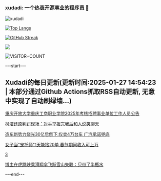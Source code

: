 ### xudadi: 一个热衷开源事业的程序员 👋

![xudadi](https://github-readme-stats-git-masterorgs-github-readme-stats-team.vercel.app/api?username=xudadi)

[![Top Langs](https://github-readme-stats.vercel.app/api/top-langs/?username=xudadi)](https://github.com/anuraghazra/github-readme-stats)

[![GitHub Streak](https://streak-stats.demolab.com?user=xudadi&locale=zh_Hans)](https://git.io/streak-stats)

![](https://raw.githubusercontent.com/xudadi/xudadi/main/assets/github-contribution-grid-snake.svg)

![VISITOR+COUNT](https://komarev.com/ghpvc/?username=xudadi&label=VISITOR+COUNT)


---start---

## Xudadi的每日更新(更新时间:2025-01-27 14:54:23 | 本部分通过Github Actions抓取RSS自动更新, 无意中实现了自动刷绿墙...)

[重庆开放大学重庆工商职业学院2025年考核招聘事业单位工作人员公告](https://www.gongkaoleida.com/article/2277465)

[柯洁还原判罚现场：对手举报完我后和人说笑聊天](https://m.163.com/news/article/JMS40BQR05504DPG.html)

[造车新势力烧光30亿后倒下:仅卖4万台车 广汽承诺兜底](https://m.163.com/news/article/JMRO5EKR0514BE2Q.html)

[女子当"宠托师"1天能接20单 春节期间收入可上万](https://m.163.com/news/article/JMRL4DPE0514D3UH.html)

[3](https://m.163.com/touch/news/sub/domestic)

[博主在虎跳峡乘滑翔伞飞跃雪山失联：只带了半瓶水](https://m.163.com/news/article/JMRBBI2D00019SLP.html)

---end---
